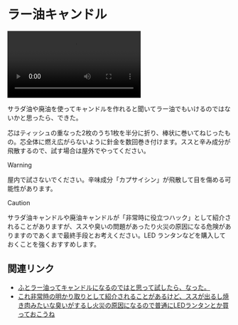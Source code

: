 # ラー油キャンドル

![](https://www.shapoco.net/media/2021/20210819-ra-yu-candle.mp4)

サラダ油や廃油を使ってキャンドルを作れると聞いてラー油でもいけるのではないかと思ったら、できた。

芯はティッシュの重なった2枚のうち1枚を半分に折り、棒状に巻いてねじったもの。芯全体に燃え広がらないように針金を数回巻き付けます。ススと辛み成分が飛散するので、試す場合は屋外でやってください。

> [!WARNING]
> 屋内で試さないでください。辛味成分「カプサイシン」が飛散して目を傷める可能性があります。

> [!CAUTION]
> サラダ油キャンドルや廃油キャンドルが「非常時に役立つハック」として紹介されることがありますが、ススや臭いの問題があったり火災の原因になる危険がありますのであくまで最終手段とお考えください。LED ランタンなどを購入しておくことを強くおすすめします。

## 関連リンク

- [ふとラー油ってキャンドルになるのではと思って試したら、なった。](https://x.com/shapoco/status/1428367992031612935)
- [これ非常時の明かり取りとして紹介されることがあるけど、ススが出るし焼き肉みたいな臭いがするし火災の原因になるので普通にLEDランタンとか買っておこうね](https://x.com/shapoco/status/1424005735881449478)
